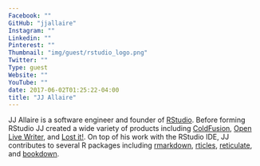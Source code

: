 ```yaml
---
Facebook: ""
GitHub: "jjallaire"
Instagram: ""
Linkedin: ""
Pinterest: ""
Thumbnail: "img/guest/rstudio_logo.png"
Twitter: ""
Type: guest
Website: ""
YouTube: ""
date: 2017-06-02T01:25:22-04:00
title: "JJ Allaire"
---
```


JJ Allaire is a software engineer and founder of [RStudio](http://www.rstudio.com). Before forming RStudio JJ created a wide variety of products including [ColdFusion](http://www.adobe.com/products/coldfusion/), [Open Live Writer](http://openlivewriter.org/), and [Lost it!](http://www.loseit.com/).  On top of his work with the RStudio IDE, JJ contributes to several R packages including [rmarkdown](http://rmarkdown.rstudio.com/), [rticles](https://github.com/rstudio/rticles), [reticulate](https://github.com/rstudio/reticulate), and [bookdown](https://bookdown.org/).
